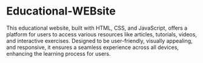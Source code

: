 # Educational-WEBsite
This educational website, built with HTML, CSS, and JavaScript, offers a platform for users to access various resources like articles, tutorials, videos, and interactive exercises. Designed to be user-friendly, visually appealing, and responsive, it ensures a seamless experience across all devices, enhancing the learning process for users.
